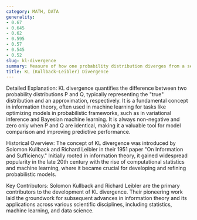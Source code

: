```yaml
---
category: MATH, DATA
generality:
- 0.67
- 0.645
- 0.62
- 0.595
- 0.57
- 0.545
- 0.52
slug: kl-divergence
summary: Measure of how one probability distribution diverges from a second, reference probability distribution.
title: KL (Kullback–Leibler) Divergence
---
```


Detailed Explanation:
KL divergence quantifies the difference between two probability distributions P and Q, typically representing the "true" distribution and an approximation, respectively. It is a fundamental concept in information theory, often used in machine learning for tasks like optimizing models in probabilistic frameworks, such as in variational inference and Bayesian machine learning. It is always non-negative and zero only when P and Q are identical, making it a valuable tool for model comparison and improving predictive performance.

Historical Overview:
The concept of KL divergence was introduced by Solomon Kullback and Richard Leibler in their 1951 paper "On Information and Sufficiency." Initially rooted in information theory, it gained widespread popularity in the late 20th century with the rise of computational statistics and machine learning, where it became crucial for developing and refining probabilistic models.

Key Contributors:
Solomon Kullback and Richard Leibler are the primary contributors to the development of KL divergence. Their pioneering work laid the groundwork for subsequent advances in information theory and its applications across various scientific disciplines, including statistics, machine learning, and data science.